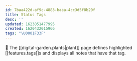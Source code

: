 ```yaml
---
id: 7baa422d-af9c-4883-baaa-4cc3d5f8b20f
title: Status Tags
desc: ''
updated: 1623851477995
created: 1620432015966
tags: "\U0001F33F"
---
```

🔖 The [[digital-garden.plants|plant]] page defines highlighted [[features.tags]]s and displays all notes that have that tag.

